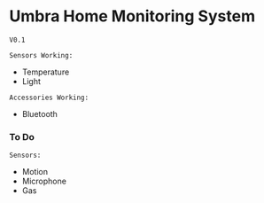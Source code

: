 # Umbra Home Monitoring System

`V0.1`

`Sensors Working:`
* Temperature
* Light

`Accessories Working:`
* Bluetooth

### To Do

`Sensors:`
* Motion
* Microphone
* Gas
